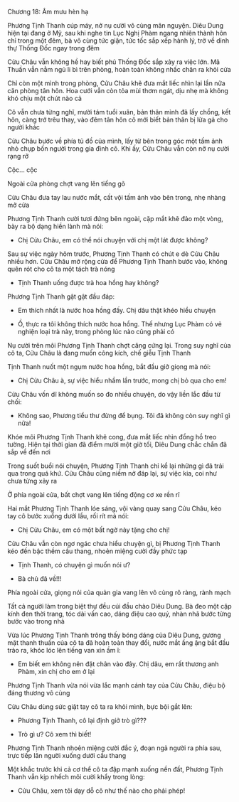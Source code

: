 




Chương 18: Âm mưu hèn hạ

Phương Tịnh Thanh cúp máy, nở nụ cười vô cùng mãn nguyện. Diêu Dung hiện tại đang ở Mỹ, sau khi nghe tin Lục Nghị Phàm ngang nhiên thành hôn chỉ trong một đêm, bà vô cùng tức giận, tức tốc sắp xếp hành lý, trở về dinh thự Thống Đốc ngay trong đêm

Cửu Châu vẫn không hề hay biết phủ Thống Đốc sắp xảy ra việc lớn. Mã Thuần vẫn nằm ngủ li bì trên phòng, hoàn toàn không nhấc chân ra khỏi cửa

Chỉ còn một mình trong phòng, Cửu Châu khẽ đưa mắt liếc nhìn lại lần nữa căn phòng tân hôn. Hoa cưới vẫn còn tỏa mùi thơm ngát, dịu nhẹ mà không khó chịu một chút nào cả

Cô vẫn chưa từng nghĩ, mười tám tuổi xuân, bản thân mình đã lấy chồng, kết hôn, càng trớ trêu thay, vào đêm tân hôn cô mới biết bản thân bị lừa gả cho người khác

Cửu Châu bước về phía tủ đồ của mình, lấy từ bên trong góc một tấm ảnh nhỏ chụp bốn người trong gia đình cô. Khi ấy, Cửu Châu vẫn còn nở nụ cười rạng rỡ

Cộc... cộc

Ngoài cửa phòng chợt vang lên tiếng gõ

Cửu Châu đưa tay lau nước mắt, cất vội tấm ảnh vào bên trong, nhẹ nhàng mở cửa


Phương Tịnh Thanh cười tươi đứng bên ngoài, cặp mắt khẽ đảo một vòng, bày ra bộ dạng hiền lành mà nói:

- Chị Cửu Châu, em có thể nói chuyện với chị một lát được không?

Sau sự việc ngày hôm trước, Phương Tịnh Thanh có chút e dè Cửu Châu nhiều hơn. Cửu Châu mở rộng cửa để Phương Tịnh Thanh bước vào, không quên rót cho cô ta một tách trà nóng

- Tịnh Thanh uống được trà hoa hồng hay không?

Phương Tịnh Thanh gật gật đầu đáp:

- Em thích nhất là nước hoa hồng đấy. Chị dâu thật khéo hiểu chuyện

- Ồ, thực ra tôi không thích nước hoa hồng. Thế nhưng Lục Phàm có vẻ nghiện loại trà này, trong phòng lúc nào cũng phải có

Nụ cười trên môi Phương Tịnh Thanh chợt căng cứng lại. Trong suy nghĩ của cô ta, Cửu Châu là đang muốn công kích, chế giễu Tịnh Thanh

Tịnh Thanh nuốt một ngụm nước hoa hồng, bắt đầu giở giọng mà nói:

- Chị Cửu Châu à, sự việc hiểu nhầm lần trước, mong chị bỏ qua cho em!

Cửu Châu vốn dĩ không muốn so đo nhiều chuyện, do vậy liền lắc đầu từ chối:

- Không sao, Phương tiểu thư đừng để bụng. Tôi đã không còn suy nghĩ gì nữa!


Khóe môi Phương Tịnh Thanh khẽ cong, đưa mắt liếc nhìn đồng hồ treo tường. Hiện tại thời gian đã điểm mười một giờ tối, Diêu Dung chắc chắn đã sắp về đến nơi

Trong suốt buổi nói chuyện, Phương Tịnh Thanh chỉ kể lại những gì đã trải qua trong quá khứ. Cửu Châu cũng niềm nở đáp lại, sự việc kia, coi như chưa từng xảy ra

Ở phía ngoài cửa, bất chợt vang lên tiếng động cơ xe rền rĩ

Hai mắt Phương Tịnh Thanh lóe sáng, vội vàng quay sang Cửu Châu, kéo tay cô bước xuống dưới lầu, rối rít mà nói:

- Chị Cửu Châu, em có một bất ngờ này tặng cho chị!

Cửu Châu vẫn còn ngơ ngác chưa hiểu chuyện gì, bị Phương Tịnh Thanh kéo đến bậc thềm cầu thang, nhoẻn miệng cười đầy phức tạp

- Tịnh Thanh, có chuyện gì muốn nói ư?

- Bà chủ đã về!!!

Phía ngoài cửa, giọng nói của quản gia vang lên vô cùng rõ ràng, rành mạch

Tất cả người làm trong biệt thự đều cúi đầu chào Diêu Dung. Bà đeo một cặp kính đen thời trang, tóc dài vấn cao, dáng điệu cao quý, nhàn nhã bước từng bước vào trong nhà

Vừa lúc Phương Tịnh Thanh trông thấy bóng dáng của Diêu Dung, gương mặt thanh thuần của cô ta đã hoàn toàn thay đổi, nước mắt ầng ậng bắt đầu trào ra, khóc lóc lên tiếng van xin ầm ĩ:

- Em biết em không nên đặt chân vào đây. Chị dâu, em rất thương anh Phàm, xin chị cho em ở lại

Phương Tịnh Thanh vừa nói vừa lắc mạnh cánh tay của Cửu Châu, điệu bộ đáng thương vô cùng

Cửu Châu dùng sức giật tay cô ta ra khỏi mình, bực bội gắt lên:

- Phương Tịnh Thanh, cô lại định giở trò gì???

- Trò gì ư? Cô xem thì biết!

Phương Tịnh Thanh nhoẻn miệng cười đắc ý, đoạn ngả người ra phía sau, trực tiếp lăn người xuống dưới cầu thang

Một khắc trước khi cả cơ thể cô ta đập mạnh xuống nền đất, Phương Tịnh Thanh vẫn kịp nhếch môi cười khẩy trong lòng:

- Cửu Châu, xem tôi dạy dỗ cô như thế nào cho phải phép!




